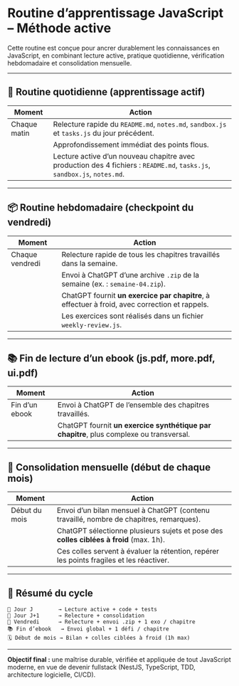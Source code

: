 # Routine d’apprentissage JavaScript – Méthode active

Cette routine est conçue pour ancrer durablement les connaissances en JavaScript, en combinant lecture active, pratique quotidienne, vérification hebdomadaire et consolidation mensuelle.

---

## 🧠 Routine quotidienne (apprentissage actif)

| Moment         | Action                                                                                   |
|----------------|------------------------------------------------------------------------------------------|
| Chaque matin   | Relecture rapide du `README.md`, `notes.md`, `sandbox.js` et `tasks.js` du jour précédent. |
|                | Approfondissement immédiat des points flous.                                              |
|                | Lecture active d’un nouveau chapitre avec production des 4 fichiers : `README.md`, `tasks.js`, `sandbox.js`, `notes.md`. |

---

## 📦 Routine hebdomadaire (checkpoint du vendredi)

| Moment           | Action                                                                                          |
|------------------|-------------------------------------------------------------------------------------------------|
| Chaque vendredi  | Relecture rapide de tous les chapitres travaillés dans la semaine.                             |
|                  | Envoi à ChatGPT d’une archive `.zip` de la semaine (ex. : `semaine-04.zip`).                   |
|                  | ChatGPT fournit **un exercice par chapitre**, à effectuer à froid, avec correction et rappels. |
|                  | Les exercices sont réalisés dans un fichier `weekly-review.js`.                                 |

---

## 📚 Fin de lecture d’un ebook (js.pdf, more.pdf, ui.pdf)

| Moment         | Action                                                                                          |
|----------------|-------------------------------------------------------------------------------------------------|
| Fin d’un ebook | Envoi à ChatGPT de l’ensemble des chapitres travaillés.                                         |
|                | ChatGPT fournit **un exercice synthétique par chapitre**, plus complexe ou transversal.         |

---

## 🧠 Consolidation mensuelle (début de chaque mois)

| Moment             | Action                                                                                  |
|--------------------|-----------------------------------------------------------------------------------------|
| Début du mois      | Envoi d’un bilan mensuel à ChatGPT (contenu travaillé, nombre de chapitres, remarques). |
|                    | ChatGPT sélectionne plusieurs sujets et pose des **colles ciblées à froid** (max. 1h).  |
|                    | Ces colles servent à évaluer la rétention, repérer les points fragiles et les réactiver. |

---

## 🔁 Résumé du cycle

```
📅 Jour J        → Lecture active + code + tests
📅 Jour J+1      → Relecture + consolidation
📅 Vendredi      → Relecture + envoi .zip + 1 exo / chapitre
📚 Fin d’ebook   → Envoi global + 1 défi / chapitre
🗓️ Début de mois → Bilan + colles ciblées à froid (1h max)
```

---

**Objectif final :** une maîtrise durable, vérifiée et appliquée de tout JavaScript moderne, en vue de devenir fullstack (NestJS, TypeScript, TDD, architecture logicielle, CI/CD).
